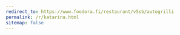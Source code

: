 ```yaml
---
redirect_to: https://www.foodora.fi/restaurant/v5sb/autogrilli
permalink: /r/katarina.html
sitemap: false
---
```

